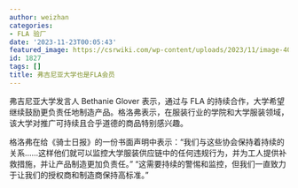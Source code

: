 ```yaml
---
author: weizhan
categories:
- FLA 验厂
date: '2023-11-23T00:05:43'
featured_image: https://csrwiki.com/wp-content/uploads/2023/11/image-40.png
id: 1827
tags: []
title: 弗吉尼亚大学也是FLA会员
---
```


弗吉尼亚大学发言人 Bethanie Glover 表示，通过与 FLA
的持续合作，大学希望继续鼓励更负责任地制造产品。格洛弗表示，在服装行业的学院和大学服装领域，该大学对推广可持续且合乎道德的商品特别感兴趣。

格洛弗在给《骑士日报》的一份书面声明中表示：“我们与这些协会保持着持续的关系……这样他们就可以监控大学服装供应链中的任何违规行为，并为工人提供补救措施，并让产品制造更加负责任。”
“这需要持续的警惕和监控，但我们一直致力于让我们的授权商和制造商保持高标准。”

